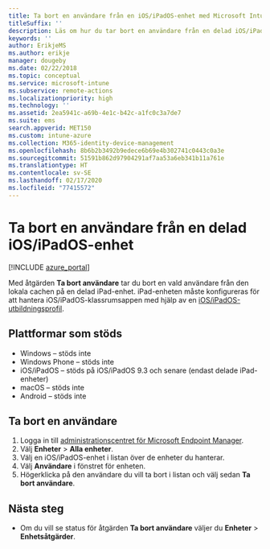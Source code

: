 ```yaml
---
title: Ta bort en användare från en iOS/iPadOS-enhet med Microsoft Intune
titleSuffix: ''
description: Läs om hur du tar bort en användare från en delad iOS/iPadOS-enhet med Intune.
keywords: ''
author: ErikjeMS
ms.author: erikje
manager: dougeby
ms.date: 02/22/2018
ms.topic: conceptual
ms.service: microsoft-intune
ms.subservice: remote-actions
ms.localizationpriority: high
ms.technology: ''
ms.assetid: 2ea5941c-a69b-4e1c-b42c-a1fc0c3a7de7
ms.suite: ems
search.appverid: MET150
ms.custom: intune-azure
ms.collection: M365-identity-device-management
ms.openlocfilehash: 8b6b2b3492b9edece6b69e4b302741c0443c0a3e
ms.sourcegitcommit: 51591b862d97904291af7aa53a6eb341b11a761e
ms.translationtype: HT
ms.contentlocale: sv-SE
ms.lasthandoff: 02/17/2020
ms.locfileid: "77415572"
---
```

# <a name="remove-a-user-from-a-shared-iosipados-device"></a>Ta bort en användare från en delad iOS/iPadOS-enhet


[!INCLUDE [azure_portal](../includes/azure_portal.md)]

Med åtgärden **Ta bort användare** tar du bort en vald användare från den lokala cachen på en delad iPad-enhet. iPad-enheten måste konfigureras för att hantera iOS/iPadOS-klassrumsappen med hjälp av en [iOS/iPadOS-utbildningsprofil](../fundamentals/education-settings-configure-ios.md). 

## <a name="supported-platforms"></a>Plattformar som stöds

- Windows – stöds inte
- Windows Phone – stöds inte
- iOS/iPadOS – stöds på iOS/iPadOS 9.3 och senare (endast delade iPad-enheter)
- macOS – stöds inte
- Android – stöds inte

## <a name="remove-a-user"></a>Ta bort en användare

1. Logga in till [administrationscentret för Microsoft Endpoint Manager](https://go.microsoft.com/fwlink/?linkid=2109431).
2. Välj **Enheter** > **Alla enheter**.
3. Välj en iOS/iPadOS-enhet i listan över de enheter du hanterar.
4. Välj **Användare** i fönstret för enheten.
5. Högerklicka på den användare du vill ta bort i listan och välj sedan **Ta bort användare**.

## <a name="next-steps"></a>Nästa steg

- Om du vill se status för åtgärden **Ta bort användare** väljer du **Enheter** > **Enhetsåtgärder**.
